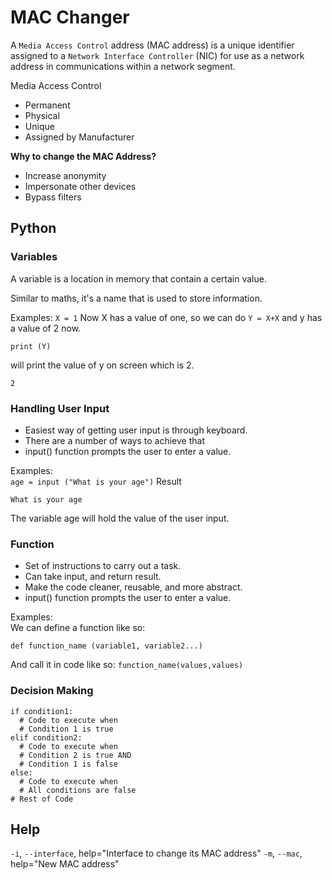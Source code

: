 # MAC Changer 
 
 A `Media Access Control` address 
 (MAC address) is a unique identifier 
 assigned to a `Network Interface Controller` 
 (NIC) for use as a network address in 
 communications within a network segment.

 Media Access Control
 - Permanent
 - Physical
 - Unique
 - Assigned by Manufacturer

 **Why to change the MAC Address?**
 - Increase anonymity
 - Impersonate other devices
 - Bypass filters

## Python

### Variables

 A variable is a location in memory that
 contain a certain value.
 
 Similar to maths, it's a name that is used 
 to store information.

 Examples:
 `X = 1`
 Now X has a value of one, so we can do
 `Y = X+X`
 and y has a value of 2 now.
 ```
 print (Y)
 ```
 will print the value of y on screen which is 2.
 ```
 2
 ```

### Handling User Input

 - Easiest way of getting user input is through
 keyboard.
 - There are a number of ways to achieve that
 - input() function prompts the user to enter
 a value.

 Examples:     
 `age = input ("What is your age")`
 Result 
 ```
 What is your age
 ```
 The variable age will hold the value of the 
 user input.

### Function

 - Set of instructions to carry out a task.
 - Can take input, and return result.
 - Make the code cleaner, reusable, and more
 abstract.
 - input() function prompts the user to enter
 a value.

 Examples:     
 We can define a function like so:
 ```
 def function_name (variable1, variable2...)
 ```
 And call it in code like so:
 ```function_name(values,values)```
### Decision Making 

 ```
 if condition1:
   # Code to execute when
   # Condition 1 is true
 elif condition2:
   # Code to execute when
   # Condition 2 is true AND
   # Condition 1 is false
 else:
   # Code to execute when
   # All conditions are false
 # Rest of Code
 ```




## Help

 `-i`, `--interface`, help="Interface to change its MAC address"
 `-m`, `--mac`, help="New MAC address"


